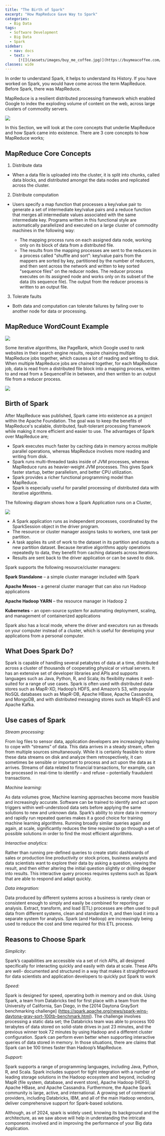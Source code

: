 ```yaml
---
title: "The Birth of Spark"
excerpt: "How MapReduce Gave Way to Spark"
categories:
  - Big Data 
tags:
  - Software Development
  - Big Data
  - Spark
sidebar:
  - nav: docs
  - text: >
      [![](/assets/images/buy_me_coffee.jpg)](https://buymeacoffee.com/softwaremusings){:target="_blank"}
classes: wide
---
```


In order to understand Spark, it helps to understand its History. If you have worked on Spark, you would have come across the term MapReduce. Before Spark, there was MapReduce. 

MapReduce is a resilient distributed processing framework which enabled Google to index the exploding volume of content on the web, across large clusters of commodity servers. 

![](https://github.com/dataasciences/dataasciences.github.io/blob/master/assets/images/map_reduce_1.png?raw=true)

In this Section, we will look at the core concepts that underlie MapReduce and how Spark came into existence. There are 3 core concepts to how MapReduce works;

## MapReduce Core Concepts

1) Distribute data
  
* When a data file is uploaded into the cluster, it is split into chunks, called data blocks, and distributed amongst the data nodes and replicated across the cluster.

2) Distribute computation
  
* Users specify a map function that processes a key/value pair to generate a set of intermediate key/value pairs and a reduce function that merges all intermediate values associated with the same intermediate key. Programs written in this functional style are automatically parallelized and executed on a large cluster of commodity machines in the following way: 

  * The mapping process runs on each assigned data node, working only on its block of data from a distributed file. 
  * The results from the mapping processes are sent to the reducers in a process called "shuffle and sort": key/value pairs from the mappers are sorted by key, partitioned by the number of reducers, and then sent across the network and written to key sorted "sequence files" on the reducer nodes. The reducer process executes on its assigned node and works only on its subset of the data (its sequence file). The output from the reducer process is written to an output file.

3) Tolerate faults

  * Both data and computation can tolerate failures by failing over to another node for data or processing.

## MapReduce WordCount Example

![](https://github.com/dataasciences/dataasciences.github.io/blob/master/assets/images/map_reduce_2.png?raw=true)

Some iterative algorithms, like PageRank, which Google used to rank websites in their search engine results, require chaining multiple MapReduce jobs together, which causes a lot of reading and writing to disk. When multiple MapReduce jobs are chained together, for each MapReduce job, data is read from a distributed file block into a mapping process, written to and read from a SequenceFile in between, and then written to an output file from a reducer process.

![](https://github.com/dataasciences/dataasciences.github.io/blob/master/assets/images/map_reduce_3.png?raw=true)

## Birth of Spark

After MapReduce was published, Spark came into existence as a project within the Apache Foundation. The goal was to keep the benefits of MapReduce's scalable, distributed, 
fault-tolerant processing framework while making it more efficient and easier to use. The advantages of Spark over MapReduce are;

* Spark executes much faster by caching data in memory across multiple parallel operations, whereas MapReduce involves more reading and writing from disk.
* Spark runs multi-threaded tasks inside of JVM processes, whereas MapReduce runs as heavier-weight JVM processes. This gives Spark faster startup, better parallelism, 
  and better CPU utilization.
* Spark provides a richer functional programming model than MapReduce.
* Spark is especially useful for parallel processing of distributed data with iterative algorithms.

The following diagram shows how a Spark Application runs on a Cluster,

![](https://github.com/dataasciences/dataasciences.github.io/blob/master/assets/images/spark_arch.png?raw=true)

* A Spark application runs as independent processes, coordinated by the SparkSession object in the driver program.
* The resource or cluster manager assigns tasks to workers, one task per partition.
* A task applies its unit of work to the dataset in its partition and outputs a new partition dataset. Because iterative algorithms apply operations repeatedly to data, they benefit from caching datasets across iterations.
* Results are sent back to the driver application or can be saved to disk.

Spark supports the following resource/cluster managers:

**Spark Standalone** – a simple cluster manager included with Spark

**Apache Mesos** – a general cluster manager that can also run Hadoop applications

**Apache Hadoop YARN** – the resource manager in Hadoop 2

**Kubernetes** – an open-source system for automating deployment, scaling, and management of containerized applications 

Spark also has a local mode, where the driver and executors run as threads on your computer instead of a cluster, which is useful for developing your applications from a 
personal computer.

## What Does Spark Do?

Spark is capable of handling several petabytes of data at a time, distributed across a cluster of thousands of cooperating physical or virtual servers. It has an extensive set of developer libraries and APIs and supports languages such as Java, Python, R, and Scala; its flexibility makes it well-suited for a range of use cases. Spark is often used with distributed data stores such as MapR-XD, Hadoop’s HDFS, and Amazon’s S3, with popular NoSQL databases such as MapR-DB, Apache HBase, Apache Cassandra, and MongoDB, and with distributed messaging stores such as MapR-ES and Apache Kafka.

## Use cases of Spark

*Stream processing:*

From log files to sensor data, application developers are increasingly having to cope with “streams” of data. This data arrives in a steady stream, often from multiple sources simultaneously. While it is certainly feasible to store these data streams on disk and analyze them retrospectively, it can sometimes be sensible or important to process and act upon the data as it arrives. Streams of data related to financial transactions, for example, can be processed in real-time to identify – and refuse – potentially fraudulent transactions.

*Machine learning:*

As data volumes grow, Machine learning approaches become more feasible and increasingly accurate. Software can be trained to identify and act upon 
triggers within well-understood data sets before applying the same solutions to new and unknown data. Spark’s ability to store data in memory and rapidly run repeated queries makes it a good choice for training machine learning algorithms. Running broadly similar queries again and again, at scale, significantly reduces the time required to go through a set of possible solutions in order to find the most efficient algorithms.
 
*Interactive analytics:*

Rather than running pre-defined queries to create static dashboards of sales or production line productivity or stock prices, business analysts and data 
scientists want to explore their data by asking a question, viewing the result, and then either altering the initial question slightly or drilling deeper into results. This interactive query process requires systems such as Spark that are able to respond and adapt quickly.

*Data integration:*

Data produced by different systems across a business is rarely clean or consistent enough to simply and easily be combined for reporting or analysis. 
Extract, transform, and load (ETL) processes are often used to pull data from different systems, clean and standardize it, and then load it into a separate system for analysis. Spark (and Hadoop) are increasingly being used to reduce the cost and time required for this ETL process. 

## Reasons to Choose Spark

*Simplicity*: 

Spark’s capabilities are accessible via a set of rich APIs, all designed specifically for interacting quickly and easily with data at scale. These APIs are well-
documented and structured in a way that makes it straightforward for data scientists and application developers to quickly put Spark to work

*Speed:* 

Spark is designed for speed, operating both in memory and on disk. Using Spark, a team from Databricks tied for first place with a team from the University of California, 
San Diego, in the [2014 Daytona GraySort benchmarking challenge] (https://spark.apache.org/news/spark-wins-daytona-gray-sort-100tb-benchmark.html). The challenge involves 
processing a static data set; the Databricks team was able to process 100 terabytes of data stored on solid-state drives in just 23 minutes, and the previous winner took 72 minutes by using Hadoop and a different cluster configuration. Spark can perform even better when supporting interactive queries of data stored in memory. In those situations, there are claims that Spark can be 100 times faster than Hadoop’s MapReduce.

*Support:* 

Spark supports a range of programming languages, including Java, Python, R, and Scala. Spark includes support for tight integration with a number of leading storage 
solutions in the Hadoop ecosystem and beyond, including MapR (file system, database, and event store), Apache Hadoop (HDFS), Apache HBase, and Apache Cassandra. 
Furthermore, the Apache Spark community is large, active, and international. A growing set of commercial providers, including Databricks, IBM, and all of the main Hadoop 
vendors, deliver comprehensive support for Spark-based solutions. 

Although, as of 2024, spark is widely used, knowing its background and the architecture, as we saw above will help in understanding the intricate components involved and in improving the performance of your Big data Application. 


